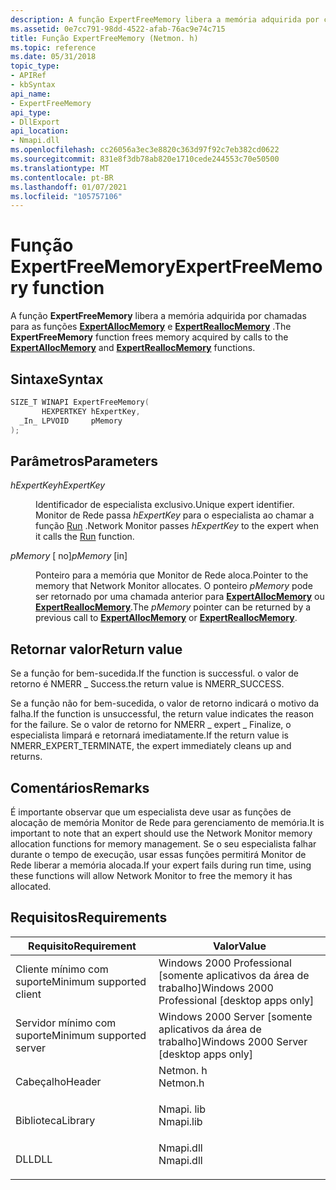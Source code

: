 ```yaml
---
description: A função ExpertFreeMemory libera a memória adquirida por chamadas para as funções ExpertAllocMemory e ExpertReallocMemory.
ms.assetid: 0e7cc791-98dd-4522-afab-76ac9e74c715
title: Função ExpertFreeMemory (Netmon. h)
ms.topic: reference
ms.date: 05/31/2018
topic_type:
- APIRef
- kbSyntax
api_name:
- ExpertFreeMemory
api_type:
- DllExport
api_location:
- Nmapi.dll
ms.openlocfilehash: cc26056a3ec3e8820c363d97f92c7eb382cd0622
ms.sourcegitcommit: 831e8f3db78ab820e1710cede244553c70e50500
ms.translationtype: MT
ms.contentlocale: pt-BR
ms.lasthandoff: 01/07/2021
ms.locfileid: "105757106"
---
```

# <a name="expertfreememory-function"></a><span data-ttu-id="c102c-103">Função ExpertFreeMemory</span><span class="sxs-lookup"><span data-stu-id="c102c-103">ExpertFreeMemory function</span></span>

<span data-ttu-id="c102c-104">A função **ExpertFreeMemory** libera a memória adquirida por chamadas para as funções [**ExpertAllocMemory**](expertallocmemory.md) e [**ExpertReallocMemory**](expertreallocmemory.md) .</span><span class="sxs-lookup"><span data-stu-id="c102c-104">The **ExpertFreeMemory** function frees memory acquired by calls to the [**ExpertAllocMemory**](expertallocmemory.md) and [**ExpertReallocMemory**](expertreallocmemory.md) functions.</span></span>

## <a name="syntax"></a><span data-ttu-id="c102c-105">Sintaxe</span><span class="sxs-lookup"><span data-stu-id="c102c-105">Syntax</span></span>


```C++
SIZE_T WINAPI ExpertFreeMemory(
       HEXPERTKEY hExpertKey,
  _In_ LPVOID     pMemory
);
```



## <a name="parameters"></a><span data-ttu-id="c102c-106">Parâmetros</span><span class="sxs-lookup"><span data-stu-id="c102c-106">Parameters</span></span>

<dl> <dt>

<span data-ttu-id="c102c-107">*hExpertKey*</span><span class="sxs-lookup"><span data-stu-id="c102c-107">*hExpertKey*</span></span> 
</dt> <dd>

<span data-ttu-id="c102c-108">Identificador de especialista exclusivo.</span><span class="sxs-lookup"><span data-stu-id="c102c-108">Unique expert identifier.</span></span> <span data-ttu-id="c102c-109">Monitor de Rede passa *hExpertKey* para o especialista ao chamar a função [Run](run.md) .</span><span class="sxs-lookup"><span data-stu-id="c102c-109">Network Monitor passes *hExpertKey* to the expert when it calls the [Run](run.md) function.</span></span>

</dd> <dt>

<span data-ttu-id="c102c-110">*pMemory* \[ no\]</span><span class="sxs-lookup"><span data-stu-id="c102c-110">*pMemory* \[in\]</span></span>
</dt> <dd>

<span data-ttu-id="c102c-111">Ponteiro para a memória que Monitor de Rede aloca.</span><span class="sxs-lookup"><span data-stu-id="c102c-111">Pointer to the memory that Network Monitor allocates.</span></span> <span data-ttu-id="c102c-112">O ponteiro *pMemory* pode ser retornado por uma chamada anterior para [**ExpertAllocMemory**](expertallocmemory.md) ou [**ExpertReallocMemory**](expertreallocmemory.md).</span><span class="sxs-lookup"><span data-stu-id="c102c-112">The *pMemory* pointer can be returned by a previous call to [**ExpertAllocMemory**](expertallocmemory.md) or [**ExpertReallocMemory**](expertreallocmemory.md).</span></span>

</dd> </dl>

## <a name="return-value"></a><span data-ttu-id="c102c-113">Retornar valor</span><span class="sxs-lookup"><span data-stu-id="c102c-113">Return value</span></span>

<span data-ttu-id="c102c-114">Se a função for bem-sucedida.</span><span class="sxs-lookup"><span data-stu-id="c102c-114">If the function is successful.</span></span> <span data-ttu-id="c102c-115">o valor de retorno é NMERR \_ Success.</span><span class="sxs-lookup"><span data-stu-id="c102c-115">the return value is NMERR\_SUCCESS.</span></span>

<span data-ttu-id="c102c-116">Se a função não for bem-sucedida, o valor de retorno indicará o motivo da falha.</span><span class="sxs-lookup"><span data-stu-id="c102c-116">If the function is unsuccessful, the return value indicates the reason for the failure.</span></span> <span data-ttu-id="c102c-117">Se o valor de retorno for NMERR \_ expert \_ Finalize, o especialista limpará e retornará imediatamente.</span><span class="sxs-lookup"><span data-stu-id="c102c-117">If the return value is NMERR\_EXPERT\_TERMINATE, the expert immediately cleans up and returns.</span></span>

## <a name="remarks"></a><span data-ttu-id="c102c-118">Comentários</span><span class="sxs-lookup"><span data-stu-id="c102c-118">Remarks</span></span>

<span data-ttu-id="c102c-119">É importante observar que um especialista deve usar as funções de alocação de memória Monitor de Rede para gerenciamento de memória.</span><span class="sxs-lookup"><span data-stu-id="c102c-119">It is important to note that an expert should use the Network Monitor memory allocation functions for memory management.</span></span> <span data-ttu-id="c102c-120">Se o seu especialista falhar durante o tempo de execução, usar essas funções permitirá Monitor de Rede liberar a memória alocada.</span><span class="sxs-lookup"><span data-stu-id="c102c-120">If your expert fails during run time, using these functions will allow Network Monitor to free the memory it has allocated.</span></span>

## <a name="requirements"></a><span data-ttu-id="c102c-121">Requisitos</span><span class="sxs-lookup"><span data-stu-id="c102c-121">Requirements</span></span>



| <span data-ttu-id="c102c-122">Requisito</span><span class="sxs-lookup"><span data-stu-id="c102c-122">Requirement</span></span> | <span data-ttu-id="c102c-123">Valor</span><span class="sxs-lookup"><span data-stu-id="c102c-123">Value</span></span> |
|-------------------------------------|--------------------------------------------------------------------------------------|
| <span data-ttu-id="c102c-124">Cliente mínimo com suporte</span><span class="sxs-lookup"><span data-stu-id="c102c-124">Minimum supported client</span></span><br/> | <span data-ttu-id="c102c-125">Windows 2000 Professional \[somente aplicativos da área de trabalho\]</span><span class="sxs-lookup"><span data-stu-id="c102c-125">Windows 2000 Professional \[desktop apps only\]</span></span><br/>                           |
| <span data-ttu-id="c102c-126">Servidor mínimo com suporte</span><span class="sxs-lookup"><span data-stu-id="c102c-126">Minimum supported server</span></span><br/> | <span data-ttu-id="c102c-127">Windows 2000 Server \[somente aplicativos da área de trabalho\]</span><span class="sxs-lookup"><span data-stu-id="c102c-127">Windows 2000 Server \[desktop apps only\]</span></span><br/>                                 |
| <span data-ttu-id="c102c-128">Cabeçalho</span><span class="sxs-lookup"><span data-stu-id="c102c-128">Header</span></span><br/>                   | <dl> <span data-ttu-id="c102c-129"><dt>Netmon. h</dt></span><span class="sxs-lookup"><span data-stu-id="c102c-129"><dt>Netmon.h</dt></span></span> </dl>  |
| <span data-ttu-id="c102c-130">Biblioteca</span><span class="sxs-lookup"><span data-stu-id="c102c-130">Library</span></span><br/>                  | <dl> <span data-ttu-id="c102c-131"><dt>Nmapi. lib</dt></span><span class="sxs-lookup"><span data-stu-id="c102c-131"><dt>Nmapi.lib</dt></span></span> </dl> |
| <span data-ttu-id="c102c-132">DLL</span><span class="sxs-lookup"><span data-stu-id="c102c-132">DLL</span></span><br/>                      | <dl> <span data-ttu-id="c102c-133"><dt>Nmapi.dll</dt></span><span class="sxs-lookup"><span data-stu-id="c102c-133"><dt>Nmapi.dll</dt></span></span> </dl> |



 

 




